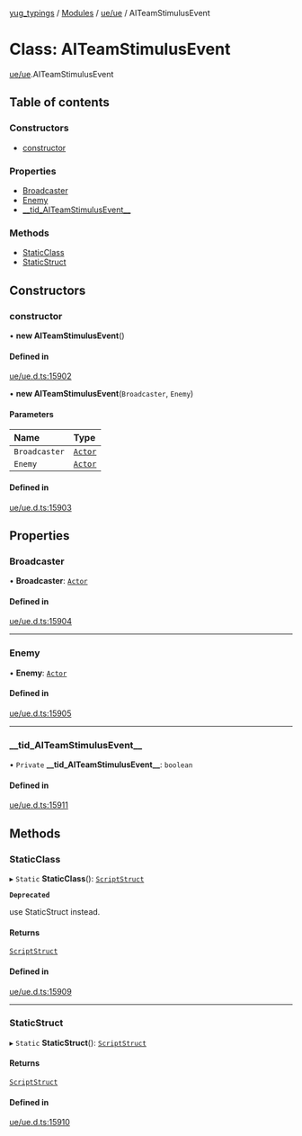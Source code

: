 [yug_typings](../README.md) / [Modules](../modules.md) / [ue/ue](../modules/ue_ue.md) / AITeamStimulusEvent

# Class: AITeamStimulusEvent

[ue/ue](../modules/ue_ue.md).AITeamStimulusEvent

## Table of contents

### Constructors

- [constructor](ue_ue.AITeamStimulusEvent.md#constructor)

### Properties

- [Broadcaster](ue_ue.AITeamStimulusEvent.md#broadcaster)
- [Enemy](ue_ue.AITeamStimulusEvent.md#enemy)
- [\_\_tid\_AITeamStimulusEvent\_\_](ue_ue.AITeamStimulusEvent.md#__tid_aiteamstimulusevent__)

### Methods

- [StaticClass](ue_ue.AITeamStimulusEvent.md#staticclass)
- [StaticStruct](ue_ue.AITeamStimulusEvent.md#staticstruct)

## Constructors

### constructor

• **new AITeamStimulusEvent**()

#### Defined in

[ue/ue.d.ts:15902](https://github.com/YugMetaverse/yug_typings/blob/b7d9b19/ue/ue.d.ts#L15902)

• **new AITeamStimulusEvent**(`Broadcaster`, `Enemy`)

#### Parameters

| Name | Type |
| :------ | :------ |
| `Broadcaster` | [`Actor`](ue_ue.Actor.md) |
| `Enemy` | [`Actor`](ue_ue.Actor.md) |

#### Defined in

[ue/ue.d.ts:15903](https://github.com/YugMetaverse/yug_typings/blob/b7d9b19/ue/ue.d.ts#L15903)

## Properties

### Broadcaster

• **Broadcaster**: [`Actor`](ue_ue.Actor.md)

#### Defined in

[ue/ue.d.ts:15904](https://github.com/YugMetaverse/yug_typings/blob/b7d9b19/ue/ue.d.ts#L15904)

___

### Enemy

• **Enemy**: [`Actor`](ue_ue.Actor.md)

#### Defined in

[ue/ue.d.ts:15905](https://github.com/YugMetaverse/yug_typings/blob/b7d9b19/ue/ue.d.ts#L15905)

___

### \_\_tid\_AITeamStimulusEvent\_\_

• `Private` **\_\_tid\_AITeamStimulusEvent\_\_**: `boolean`

#### Defined in

[ue/ue.d.ts:15911](https://github.com/YugMetaverse/yug_typings/blob/b7d9b19/ue/ue.d.ts#L15911)

## Methods

### StaticClass

▸ `Static` **StaticClass**(): [`ScriptStruct`](ue_ue.ScriptStruct.md)

**`Deprecated`**

use StaticStruct instead.

#### Returns

[`ScriptStruct`](ue_ue.ScriptStruct.md)

#### Defined in

[ue/ue.d.ts:15909](https://github.com/YugMetaverse/yug_typings/blob/b7d9b19/ue/ue.d.ts#L15909)

___

### StaticStruct

▸ `Static` **StaticStruct**(): [`ScriptStruct`](ue_ue.ScriptStruct.md)

#### Returns

[`ScriptStruct`](ue_ue.ScriptStruct.md)

#### Defined in

[ue/ue.d.ts:15910](https://github.com/YugMetaverse/yug_typings/blob/b7d9b19/ue/ue.d.ts#L15910)
